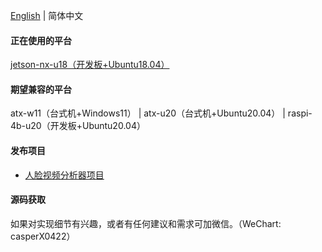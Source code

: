 [English](./README.md) | 简体中文

#### 正在使用的平台
[jetson-nx-u18（开发板+Ubuntu18.04）](https://github.com/casper-z/projects/blob/jetson-nx-u18/README-CN.md)

#### 期望兼容的平台
atx-w11（台式机+Windows11） | atx-u20（台式机+Ubuntu20.04） | raspi-4b-u20（开发板+Ubuntu20.04）

#### 发布项目
* [人脸视频分析器项目](./face-recognition-analyzer/README-CN.md)

#### 源码获取
如果对实现细节有兴趣，或者有任何建议和需求可加微信。（WeChart: casperX0422）
